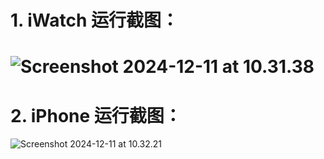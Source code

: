 # 1. iWatch 运行截图：

# ![Screenshot 2024-12-11 at 10.31.38](https://wangye-main-bucket.oss-cn-shenzhen.aliyuncs.com/Screenshot%202024-12-11%20at%2010.31.38.png)

# 2. iPhone 运行截图：

![Screenshot 2024-12-11 at 10.32.21](https://wangye-main-bucket.oss-cn-shenzhen.aliyuncs.com/Screenshot%202024-12-11%20at%2010.32.21.png)